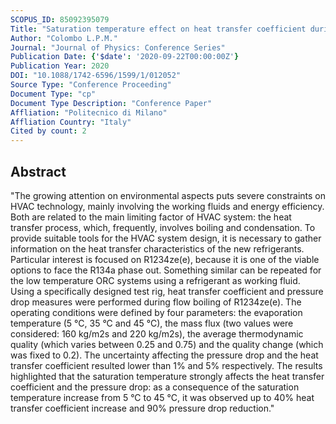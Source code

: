 ```yaml
---
SCOPUS_ID: 85092395079
Title: "Saturation temperature effect on heat transfer coefficient during convective boiling in microfin tubes"
Author: "Colombo L.P.M."
Journal: "Journal of Physics: Conference Series"
Publication Date: {'$date': '2020-09-22T00:00:00Z'}
Publication Year: 2020
DOI: "10.1088/1742-6596/1599/1/012052"
Source Type: "Conference Proceeding"
Document Type: "cp"
Document Type Description: "Conference Paper"
Affliation: "Politecnico di Milano"
Affliation Country: "Italy"
Cited by count: 2
---
```


## Abstract
"The growing attention on environmental aspects puts severe constraints on HVAC technology, mainly involving the working fluids and energy efficiency. Both are related to the main limiting factor of HVAC system: the heat transfer process, which, frequently, involves boiling and condensation. To provide suitable tools for the HVAC system design, it is necessary to gather information on the heat transfer characteristics of the new refrigerants. Particular interest is focused on R1234ze(e), because it is one of the viable options to face the R134a phase out. Something similar can be repeated for the low temperature ORC systems using a refrigerant as working fluid. Using a specifically designed test rig, heat transfer coefficient and pressure drop measures were performed during flow boiling of R1234ze(e). The operating conditions were defined by four parameters: the evaporation temperature (5 °C, 35 °C and 45 °C), the mass flux (two values were considered: 160 kg/m2s and 220 kg/m2s), the average thermodynamic quality (which varies between 0.25 and 0.75) and the quality change (which was fixed to 0.2). The uncertainty affecting the pressure drop and the heat transfer coefficient resulted lower than 1% and 5% respectively. The results highlighted that the saturation temperature strongly affects the heat transfer coefficient and the pressure drop: as a consequence of the saturation temperature increase from 5 °C to 45 °C, it was observed up to 40% heat transfer coefficient increase and 90% pressure drop reduction."
